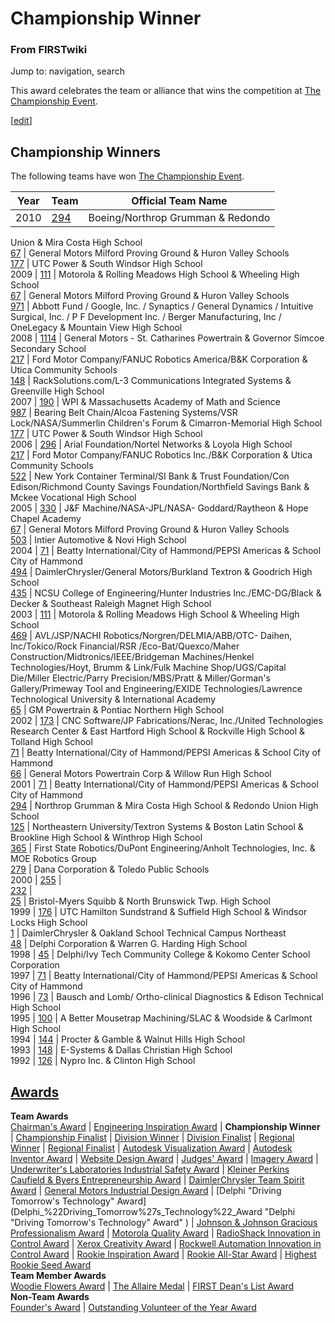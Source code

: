 # Championship Winner

### From FIRSTwiki

Jump to: navigation, search

This award celebrates the team or alliance that wins the competition at [The
Championship Event](The_Championship_Event "The Championship Event"
).

[[edit](/index.php?title=Championship_Winner&action=edit&section=1 "Edit
section: Championship Winners" )]

## Championship Winners

The following teams have won [The Championship
Event](The_Championship_Event "The Championship Event" ).

Year |  Team |  Official Team Name  
---|---|---  
2010 |  [294](294 "294" ) |  Boeing/Northrop Grumman &amp; Redondo
Union &amp; Mira Costa High School  
[67](67 "67" ) |  General Motors Milford Proving Ground &amp; Huron
Valley Schools  
[177](177 "177" ) |  UTC Power &amp; South Windsor High School  
2009 |  [111](111 "111" ) |  Motorola &amp; Rolling Meadows High
School &amp; Wheeling High School  
[67](67 "67" ) |  General Motors Milford Proving Ground &amp; Huron
Valley Schools  
[971](971 "971" ) |  Abbott Fund / Google, Inc. / Synaptics /
General Dynamics / Intuitive Surgical, Inc. / P F Development Inc. / Berger
Manufacturing, Inc / OneLegacy &amp; Mountain View High School  
2008 |  [1114](1114 "1114" ) |  General Motors - St. Catharines
Powertrain &amp; Governor Simcoe Secondary School  
[217](217 "217" ) |  Ford Motor Company/FANUC Robotics
America/B&amp;K Corporation &amp; Utica Community Schools  
[148](148 "148" ) |  RackSolutions.com/L-3 Communications
Integrated Systems &amp; Greenville High School  
2007 |  [190](190 "190" ) |  WPI &amp; Massachusetts Academy of
Math and Science  
[987](987 "987" ) |  Bearing Belt Chain/Alcoa Fastening Systems/VSR
Lock/NASA/Summerlin Children's Forum &amp; Cimarron-Memorial High School  
[177](177 "177" ) |  UTC Power &amp; South Windsor High School  
2006 |  [296](296 "296" ) |  Arial Foundation/Nortel Networks &amp;
Loyola High School  
[217](217 "217" ) |  Ford Motor Company/FANUC Robotics Inc./B&amp;K
Corporation &amp; Utica Community Schools  
[522](522 "522" ) |  New York Container Terminal/SI Bank &amp;
Trust Foundation/Con Edison/Richmond County Savings Foundation/Northfield
Savings Bank &amp; Mckee Vocational High School  
2005 |  [330](330 "330" ) |  J&amp;F Machine/NASA-JPL/NASA-
Goddard/Raytheon &amp; Hope Chapel Academy  
[67](67 "67" ) |  General Motors Milford Proving Ground &amp; Huron
Valley Schools  
[503](503 "503" ) |  Intier Automotive &amp; Novi High School  
2004 |  [71](71 "71" ) |  Beatty International/City of
Hammond/PEPSI Americas &amp; School City of Hammond  
[494](494 "494" ) |  DaimlerChrysler/General Motors/Burkland
Textron &amp; Goodrich High School  
[435](435 "435" ) |  NCSU College of Engineering/Hunter Industries
Inc./EMC-DG/Black &amp; Decker &amp; Southeast Raleigh Magnet High School  
2003 |  [111](111 "111" ) |  Motorola &amp; Rolling Meadows High
School &amp; Wheeling High School  
[469](469 "469" ) |  AVL/JSP/NACHI Robotics/Norgren/DELMIA/ABB/OTC-
Daihen, Inc/Tokico/Rock Financial/RSR /Eco-Bat/Quexco/Maher
Construction/Midtronics/IEEE/Bridgeman Machines/Henkel Technologies/Hoyt,
Brumm &amp; Link/Fulk Machine Shop/UGS/Capital Die/Miller Electric/Parry
Precision/MBS/Pratt &amp; Miller/Gorman's Gallery/Primeway Tool and
Engineering/EXIDE Technologies/Lawrence Technological University &amp;
International Academy  
[65](65 "65" ) |  GM Powertrain &amp; Pontiac Northern High School  
2002 |  [173](173 "173" ) |  CNC Software/JP Fabrications/Nerac,
Inc./United Technologies Research Center &amp; East Hartford High School &amp;
Rockville High School &amp; Tolland High School  
[71](71 "71" ) |  Beatty International/City of Hammond/PEPSI
Americas &amp; School City of Hammond  
[66](66 "66" ) |  General Motors Powertrain Corp &amp; Willow Run
High School  
2001 |  [71](71 "71" ) |  Beatty International/City of
Hammond/PEPSI Americas &amp; School City of Hammond  
[294](294 "294" ) |  Northrop Grumman &amp; Mira Costa High School
&amp; Redondo Union High School  
[125](125 "125" ) |  Northeastern University/Textron Systems &amp;
Boston Latin School &amp; Brookline High School &amp; Winthrop High School  
[365](365 "365" ) |  First State Robotics/DuPont Engineering/Anholt
Technologies, Inc. &amp; MOE Robotics Group  
[279](279 "279" ) |  Dana Corporation &amp; Toledo Public Schools  
2000 |  [255](/index.php?title=255&action=edit "255" ) |  
[232](232 "232" ) |  
[25](25 "25" ) |  Bristol-Myers Squibb &amp; North Brunswick Twp.
High School  
1999 |  [176](176 "176" ) |  UTC Hamilton Sundstrand &amp; Suffield
High School &amp; Windsor Locks High School  
[1](1 "1" ) |  DaimlerChrysler &amp; Oakland School Technical
Campus Northeast  
[48](48 "48" ) |  Delphi Corporation &amp; Warren G. Harding High
School  
1998 |  [45](45 "45" ) |  Delphi/Ivy Tech Community College &amp;
Kokomo Center School Corporation  
1997 |  [71](71 "71" ) |  Beatty International/City of
Hammond/PEPSI Americas &amp; School City of Hammond  
1996 |  [73](73 "73" ) |  Bausch and Lomb/ Ortho-clinical
Diagnostics &amp; Edison Technical High School  
1995 |  [100](100 "100" ) |  A Better Mousetrap Machining/SLAC
&amp; Woodside &amp; Carlmont High School  
1994 |  [144](144 "144" ) |  Procter &amp; Gamble &amp; Walnut
Hills High School  
1993 |  [148](148 "148" ) |  E-Systems &amp; Dallas Christian High
School  
1992 |  [126](126 "126" ) |  Nypro Inc. &amp; Clinton High School  
  
  

[Awards](Awards "Awards" )  
---  
**Team Awards**   
[Chairman's Award](Chairman%27s_Award "Chairman's Award" ) |
[Engineering Inspiration Award](Engineering_Inspiration_Award
"Engineering Inspiration Award" ) | **Championship Winner** | [Championship
Finalist](Championship_Finalist "Championship Finalist" ) |
[Division Winner](Division_Winner "Division Winner" ) | [Division
Finalist](Division_Finalist "Division Finalist" ) | [Regional
Winner](Regional_Winner "Regional Winner" ) | [Regional
Finalist](Regional_Finalist "Regional Finalist" ) | [Autodesk
Visualization Award](Autodesk_Visualization_Award "Autodesk
Visualization Award" ) | [Autodesk Inventor
Award](Autodesk_Inventor_Award "Autodesk Inventor Award" ) |
[Website Design Award](Website_Design_Award "Website Design Award"
) | [Judges' Award](Judges%27_Award "Judges' Award" ) | [Imagery
Award](Imagery_Award "Imagery Award" ) | [Underwriter's
Laboratories Industrial Safety
Award](Underwriter%27s_Laboratories_Industrial_Safety_Award
"Underwriter's Laboratories Industrial Safety Award" ) | [Kleiner Perkins
Caufield &amp; Byers Entrepreneurship
Award](Kleiner_Perkins_Caufield_%26_Byers_Entrepreneurship_Award
"Kleiner Perkins Caufield & Byers Entrepreneurship Award" ) | [DaimlerChrysler
Team Spirit Award](DaimlerChrysler_Team_Spirit_Award
"DaimlerChrysler Team Spirit Award" ) | [General Motors Industrial Design
Award](General_Motors_Industrial_Design_Award "General Motors
Industrial Design Award" ) | [Delphi "Driving Tomorrow's Technology"
Award](Delphi_%22Driving_Tomorrow%27s_Technology%22_Award "Delphi
"Driving Tomorrow's Technology" Award" ) | [Johnson &amp; Johnson Gracious
Professionalism
Award](Johnson_%26_Johnson_Gracious_Professionalism_Award "Johnson
& Johnson Gracious Professionalism Award" ) | [Motorola Quality
Award](Motorola_Quality_Award "Motorola Quality Award" ) |
[RadioShack Innovation in Control
Award](RadioShack_Innovation_in_Control_Award "RadioShack
Innovation in Control Award" ) | [Xerox Creativity
Award](Xerox_Creativity_Award "Xerox Creativity Award" ) |
[Rockwell Automation Innovation in Control
Award](Rockwell_Automation_Innovation_in_Control_Award "Rockwell
Automation Innovation in Control Award" ) | [Rookie Inspiration
Award](Rookie_Inspiration_Award "Rookie Inspiration Award" ) |
[Rookie All-Star Award](Rookie_All-Star_Award "Rookie All-Star
Award" ) | [Highest Rookie Seed Award](Highest_Rookie_Seed_Award
"Highest Rookie Seed Award" )  
**Team Member Awards**   
[Woodie Flowers Award](Woodie_Flowers_Award "Woodie Flowers Award"
) | [The Allaire Medal](The_Allaire_Medal "The Allaire Medal" ) |
[FIRST Dean's List Award](FIRST_Dean%27s_List_Award "FIRST Dean's
List Award" )  
**Non-Team Awards**   
[Founder's Award](Founder%27s_Award "Founder's Award" ) |
[Outstanding Volunteer of the Year
Award](Outstanding_Volunteer_of_the_Year_Award "Outstanding
Volunteer of the Year Award" )  
  
